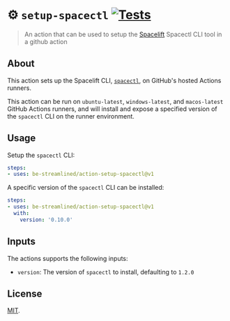 # :gear: `setup-spacectl` [![Tests](https://github.com/Be-Streamlined/action-setup-spacectl/actions/workflows/test.yml/badge.svg?branch=main)](https://github.com/Be-Streamlined/action-setup-spacectl/actions/workflows/test.yml)
> An action that can be used to setup the [Spacelift](https://spacelift.io) Spacectl CLI tool in a github action

## About
This action sets up the Spacelift CLI, [`spacectl`](https://github.com/spacelift-io/spacectl), on GitHub's hosted Actions runners.

This action can be run on `ubuntu-latest`, `windows-latest`, and `macos-latest` GitHub Actions runners, and will install and expose a specified version of the `spacectl` CLI on the runner environment.

## Usage

Setup the `spacectl` CLI:

```yaml
steps:
- uses: be-streamlined/action-setup-spacectl@v1
```

A specific version of the `spacectl` CLI can be installed:

```yaml
steps:
- uses: be-streamlined/action-setup-spacectl@v1
  with:
    version: '0.10.0'
```

## Inputs
The actions supports the following inputs:

- `version`: The version of `spacectl` to install, defaulting to `1.2.0`

## License
[MIT](LICENSE).